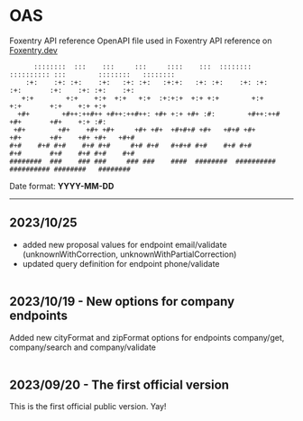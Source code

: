 # OAS
Foxentry API reference OpenAPI file used in Foxentry API reference on [Foxentry.dev](https://foxentry.dev)

 ```
       ::::::::  :::    :::     :::     ::::    :::  ::::::::  :::::::::: :::        ::::::::   :::::::: 
     :+:    :+: :+:    :+:   :+: :+:   :+:+:   :+: :+:    :+: :+:        :+:       :+:    :+: :+:    :+: 
    +:+        +:+    +:+  +:+   +:+  :+:+:+  +:+ +:+        +:+        +:+       +:+    +:+ +:+         
   +#+        +#++:++#++ +#++:++#++: +#+ +:+ +#+ :#:        +#++:++#   +#+       +#+    +:+ :#:          
  +#+        +#+    +#+ +#+     +#+ +#+  +#+#+# +#+   +#+# +#+        +#+       +#+    +#+ +#+   +#+#
#+#    #+# #+#    #+# #+#     #+# #+#   #+#+# #+#    #+# #+#        #+#       #+#    #+# #+#    #+#     
 ########  ###    ### ###     ### ###    ####  ########  ########## ########## ########   ########       
```

Date format: **YYYY-MM-DD**

***
## 2023/10/25<br>
- added new proposal values for endpoint email/validate (unknownWithCorrection, unknownWithPartialCorrection)
- updated query definition for endpoint phone/validate
<br><br>

## 2023/10/19 - New options for company endpoints <br>
Added new cityFormat and zipFormat options for endpoints company/get, company/search and company/validate <br><br>

## 2023/09/20 - The first official version <br>
This is the first official public version. Yay! <br><br>
